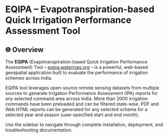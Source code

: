 # EQIPA – Evapotranspiration-based Quick Irrigation Performance Assessment Tool


## 🌐 Overview

The **EQIPA** (Evapotranspiration-based Quick Irrigation Performance Assessment) Tool – [eqipa.waterinag.org](https://eqipa.waterinag.org) – is a powerful, web-based geospatial application built to evaluate the performance of irrigation schemes across India.


EQIPA tool leverages open-source remote sensing datasets from multiple sources to generate Irrigation Performance Assessment (IPA) reports for any selected command area across India. More than 2000 irrigation commands have been preloaded and can be filtered state-wise. PDF and Web HTML reports can be generated for any selected scheme for a selected year and season (user-specified start and end month). 


Use the sidebar to navigate through complete installation, deployment, and troubleshooting documentation.

